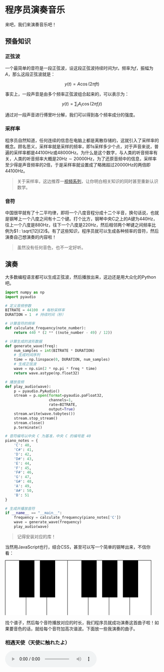 # 程序员演奏音乐

来吧，我们来演奏音乐吧！

## 预备知识

### 正弦波

一个最简单的音符是一段正弦波，设这段正弦波持续时间为$t$，频率为$f$，振幅为$A$，那么这段正弦波就是：

$$
y(t) = A \cos(2 \pi f t)
$$

事实上，一段声音是由多个频率正弦波组合起来的，可以表示为：

$$
y(t) = \sum_{i} A_i \cos(2 \pi f_i t)
$$

通过对一段声音进行傅里叶分解，我们可以得到各个频率成分的强度。

### 采样率

程序员自然知道，任何连续的信息在电脑上都是离散存储的，这就引入了采样率的概念。顾名思义，采样率就是采样的频率，即$1\text{s}$采样多少个点，对于声音来说，普遍的采样率都是$44100\text{Hz}$或$48000\text{Hz}$。为什么是这个数字，与人类的听音频率有关，人类的听音频率大概是$20\text{Hz}\sim20000\text{Hz}$，为了还原音频中的信息，采样率至少得是声音频率的$2$倍，于是采样率就设置成了略微超过$20000\text{Hz}$的两倍即$44100\text{Hz}$。

> 关于采样率，这边推荐一[视频系列](https://www.bilibili.com/video/BV1us411W7xN/?share_source=copy_web&vd_source=fb7360a6fc9e876343b86972ff3e60f6)，让你明白相关知识的同时甚至重新认识数学。

### 音符

中国很早就有了十二平均律，即将一个八度音程分成十二个半音，换句话说，也就是钢琴上一个八度之间有十二个键。打个比方，钢琴中央C之上的A键为$440\text{Hz}$，往上一个八度是$880\text{Hz}$，往下一个八度是$220\text{Hz}$，然后相邻两个琴键之间频率比例为$1 : \sqrt[12]{2}$。有了这些知识，程序员就可以生成各种频率的音符，然后演奏自己想演奏的内容啦！

> 虽然没有任何音色，也不一定好听。

## 演奏

大多数编程语言都可以生成正弦波，然后播放出来，这边还是用大众化的Python吧。

```python
import numpy as np
import pyaudio

# 定义音频参数
BITRATE = 44100  # 每秒采样率
DURATION = 1  # 持续时间（秒）

# 计算音符的频率
def calculate_frequency(note_number):
    return 440 * (2 ** ((note_number - 49) / 12))

# 计算生成的波形数据
def generate_wave(freq):
    num_samples = int(BITRATE * DURATION)
    # 生成时间序列
    time = np.linspace(0, DURATION, num_samples)
    # 生成正弦波
    wave = np.sin(2 * np.pi * freq * time)
    return wave.astype(np.float32)

# 播放音频
def play_audio(wave):
    p = pyaudio.PyAudio()
    stream = p.open(format=pyaudio.paFloat32,
                    channels=1,
                    rate=BITRATE,
                    output=True)
    stream.write(wave.tobytes())
    stream.stop_stream()
    stream.close()
    p.terminate()

# 音符编号以中央 C 为基准，中央 C 的编号是 40
piano_notes = {
    'C': 40,
    'C#': 41,
    'D': 42,
    'D#': 43,
    'E': 44,
    'F': 45,
    'F#': 46,
    'G': 47,
    'G#': 48,
    'A': 49,
    'A#': 50,
    'B': 51
}

# 生成并播放音符
if __name__ == "__main__":
    frequency = calculate_frequency(piano_notes['C'])
    wave = generate_wave(frequency)
    play_audio(wave)
```

> 记得安装对应的库！

当然用JavaScript也行，结合CSS，甚至可以写一个简单的钢琴出来，不信你看：

<style>
.piano {
    --key-scale: 30;
    --black-key-width: calc(1.6px * var(--key-scale));
    --white-key-width: calc(2.3px * var(--key-scale));
    --black-key-height: calc(4px * var(--key-scale));
    --white-key-height: calc(6px * var(--key-scale));
    width: calc(var(--white-key-width) * 7 + 1);
    height: var(--white-key-height);
    position: relative;
    overflow: hidden;
}

.key {
    position: absolute;
    border: 1px solid black;
}

.white {
    width: var(--white-key-width);
    height: var(--white-key-height);
    background-color: white;
}

.black {
    background-color: black;
    width: var(--black-key-width);
    height: var(--black-key-height);
    z-index: 1;
}

.white:nth-child(2) {
    left: calc((var(--white-key-width) - 1px) * 1);
}

.white:nth-child(3) {
    left: calc((var(--white-key-width) - 1px) * 2);
}

.white:nth-child(4) {
    left: calc((var(--white-key-width) - 1px) * 3);
}

.white:nth-child(5) {
    left: calc((var(--white-key-width) - 1px) * 4);
}

.white:nth-child(6) {
    left: calc((var(--white-key-width) - 1px) * 5);
}

.white:nth-child(7) {
    left: calc((var(--white-key-width) - 1px) * 6);
}

.black:nth-child(1) {
    left: calc(((2 * var(--white-key-width)) + 1px - var(--black-key-width)) / 2);
}

.black:nth-child(2) {
    left: calc(((2 * var(--white-key-width)) + 1px - var(--black-key-width)) / 2 + (var(--white-key-width) - 1px) * 1);
}

.black:nth-child(3) {
    left: calc(((2 * var(--white-key-width)) + 1px - var(--black-key-width)) / 2 + (var(--white-key-width) - 1px) * 3);
}

.black:nth-child(4) {
    left: calc(((2 * var(--white-key-width)) + 1px - var(--black-key-width)) / 2 + (var(--white-key-width) - 1px) * 4);
}

.black:nth-child(5) {
    left: calc(((2 * var(--white-key-width)) + 1px - var(--black-key-width)) / 2 + (var(--white-key-width) - 1px) * 5);
}
</style>

<script>
function playSound(frequency) {
  const audioContext = new AudioContext();
  const oscillator = audioContext.createOscillator();
  oscillator.type = 'sine';
  oscillator.frequency.setValueAtTime(frequency, audioContext.currentTime);
  oscillator.connect(audioContext.destination);
  oscillator.start();
  oscillator.stop(audioContext.currentTime + 0.3);
}
</script>

<div class="piano">
  <div class="white-group">
    <div class="key white" onclick="playSound(261.626)"></div>
    <div class="key white" onclick="playSound(293.665)"></div>
    <div class="key white" onclick="playSound(329.628)"></div>
    <div class="key white" onclick="playSound(349.228)"></div>
    <div class="key white" onclick="playSound(391.995)"></div>
    <div class="key white" onclick="playSound(440.000)"></div>
    <div class="key white" onclick="playSound(493.883)"></div>
  </div>
  <div class="black-group">
    <div class="key black" onclick="playSound(277.183)"></div>
    <div class="key black" onclick="playSound(311.127)"></div>
    <div class="key black" onclick="playSound(369.994)"></div>
    <div class="key black" onclick="playSound(415.305)"></div>
    <div class="key black" onclick="playSound(466.16)"></div>
  </div>
</div>

找个谱子，然后每个音符播放对应的时长，我们程序员就成功演奏这首曲子啦！如果要音色的话，就给每个音符加高次谐波。下面放一些我演奏的曲子。

### 相遇天使（天使に触れたよ）

<audio src="../../assets/audios/Tenshinifuretayo.m4a" controls/>

### 起风了

<audio src="../../assets/audios/TheWindRises.m4a" controls/>

### 春日影

<audio src="../../assets/audios/Haruhikage.m4a" controls/>
